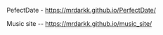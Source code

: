  PefectDate -  https://mrdarkk.github.io/PerfectDate/
 
 Music site -- https://mrdarkk.github.io/music_site/
